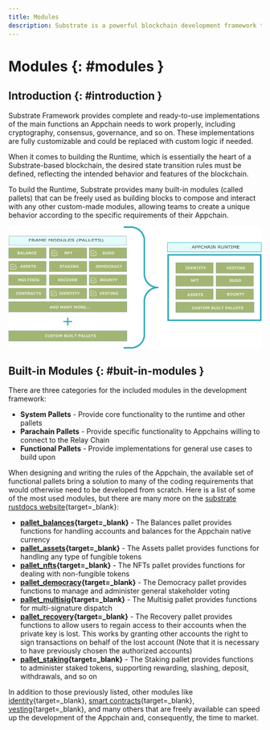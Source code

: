 ```yaml
---
title: Modules
description: Substrate is a powerful blockchain development framework that provides many ready-to-use modules called pallets allowing product teams to quickly and easily compose functionality by adding their logic.
---
```


# Modules {: #modules } 

## Introduction {: #introduction } 

Substrate Framework provides complete and ready-to-use implementations of the main functions an Appchain needs to work properly, including cryptography, consensus, governance, and so on. These implementations are fully customizable and could be replaced with custom logic if needed.

When it comes to building the Runtime, which is essentially the heart of a Substrate-based blockchain, the desired state transition rules must be defined, reflecting the intended behavior and features of the blockchain. 

To build the Runtime, Substrate provides many built-in modules (called pallets) that can be freely used as building blocks to compose and interact with any other custom-made modules, allowing teams to create a unique behavior according to the specific requirements of their Appchain.

![Built-in modules](/images/learn/framework/modules/modules.png)

## Built-in Modules {: #buit-in-modules } 

There are three categories for the included modules in the development framework:

- **System Pallets** - Provide core functionality to the runtime and other pallets
- **Parachain Pallets** - Provide specific functionality to Appchains willing to connect to the Relay Chain
- **Functional Pallets** - Provide implementations for general use cases to build upon

When designing and writing the rules of the Appchain, the available set of functional pallets bring a solution to many of the coding requirements that would otherwise need to be developed from scratch.
Here is a list of some of the most used modules, but there are many more on the [substrate rustdocs website](https://paritytech.github.io/substrate/){target=_blank}:

- **[pallet_balances](https://paritytech.github.io/substrate/master/pallet_balances/index.html){target=_blank}** - The Balances pallet provides functions for handling accounts and balances for the Appchain native currency
- **[pallet_assets](https://paritytech.github.io/substrate/master/pallet_assets/index.html){target=_blank}** - The Assets pallet provides functions for handling any type of fungible tokens
- **[pallet_nfts](https://paritytech.github.io/substrate/master/pallet_nfts/index.html){target=_blank}** - The NFTs pallet provides functions for dealing with non-fungible tokens
- **[pallet_democracy](https://paritytech.github.io/substrate/master/pallet_democracy/index.html){target=_blank}** - The Democracy pallet provides functions to manage and administer general stakeholder voting
- **[pallet_multisig](https://paritytech.github.io/substrate/master/pallet_multisig/index.html){target=_blank}** - The Multisig pallet provides functions for multi-signature dispatch
- **[pallet_recovery](https://paritytech.github.io/substrate/master/pallet_recovery/index.html){target=_blank}** - The Recovery pallet provides functions to allow users to regain access to their accounts when the private key is lost. This works by granting other accounts the right to sign transactions on behalf of the lost account (Note that it is necessary to have previously chosen the authorized accounts)
- **[pallet_staking](https://paritytech.github.io/substrate/master/pallet_staking/index.html){target=_blank}** - The Staking pallet provides functions to administer staked tokens, supporting rewarding, slashing, deposit, withdrawals, and so on

In addition to those previously listed, other modules like [identity](https://paritytech.github.io/substrate/master/pallet_identity/index.html){target=_blank}, [smart contracts](https://paritytech.github.io/substrate/master/pallet_contracts/index.html){target=_blank}, [vesting](https://paritytech.github.io/substrate/master/pallet_vesting/index.html){target=_blank}, and many others that are freely available can speed up the development of the Appchain and, consequently, the time to market.

